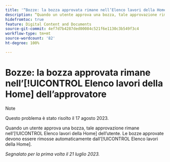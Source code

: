 ```yaml
---
title: '“Bozze: la bozza approvata rimane nell’Elenco lavori della Home dell’approvatore”'
description: “Quando un utente approva una bozza, tale approvazione rimane nell’Elenco lavori della Home dell’utente. Le bozze approvate devono essere rimosse automaticamente dall’Elenco lavori della Home.”
hidefromtoc: true
feature: Digital Content and Documents
source-git-commit: 4ef7d7b4287ded00084c521f6e1130c3b549f3c4
workflow-type: tm+mt
source-wordcount: '82'
ht-degree: 100%

---
```



# Bozze: la bozza approvata rimane nell’[!UICONTROL Elenco lavori della Home] dell’approvatore

<!--WF and WFP TOCs-->

>[!NOTE]
>
>Questo problema è stato risolto il 17 agosto 2023.

Quando un utente approva una bozza, tale approvazione rimane nell’[!UICONTROL Elenco lavori della Home] dell’utente. Le bozze approvate devono essere rimosse automaticamente dall’[!UICONTROL Elenco lavori della Home].

_Segnalato per la prima volta il 21 luglio 2023._

